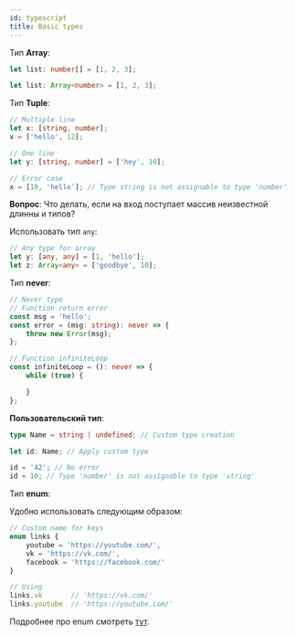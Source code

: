 ```yaml
---
id: typescript
title: Basic types
---
```


Тип <strong>Array</strong>:

```typescript
let list: number[] = [1, 2, 3];

let list: Array<number> = [1, 2, 3];
```

Тип <strong>Tuple</strong>:

```typescript
// Multiple line
let x: [string, number];
x = ['hello', 12];

// One line
let y: [string, number] = ['hey', 10];

// Error case
x = [10, 'hello']; // Type string is not assignable to type 'number'
```

<strong>Вопрос</strong>: Что делать, если на вход поступает массив неизвестной длинны и типов?

Использовать тип ```any```:

```typescript
// Any type for array
let y: [any, any] = [1, 'hello'];
let z: Array<any> = ['goodbye', 10];
```

Тип <strong>never</strong>:

```typescript
// Never type
// Function return error
const msg = 'hello';
const error = (msg: string): never => {
    throw new Error(msg);
};

// Function infiniteLoop
const infiniteLoop = (): never => {
    while (true) {

    }
};
```

<strong>Пользовательский тип</strong>:

```typescript
type Name = string | undefined; // Custom type creation

let id: Name; // Apply custom type

id = '42'; // No error
id = 10; // Type 'number' is not assignable to type 'string'
```

Тип <strong>enum</strong>:

Удобно использовать следующим образом:

```typescript
// Custom name for keys
enum links {
    youtube = 'https://youtube.com/',
    vk = 'https://vk.com/',
    facebook = 'https://facebook.com/'
}

// Using
links.vk       // 'https://vk.com/'
links.youtube  // 'https://youtube.com/'
```

Подробнее про enum смотреть [тут](https://www.typescriptlang.org/docs/handbook/basic-types.html#enum).